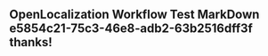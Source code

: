 <properties
ms.topic="hero-topic"
ms.test1="hero-topic"
ms.test2="test"/>


## OpenLocalization Workflow Test MarkDown e5854c21-75c3-46e8-adb2-63b2516dff3f thanks!



<!--HONumber=Aug16_HO4-->


